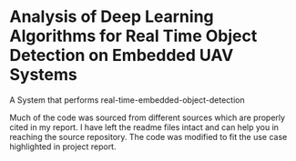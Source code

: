 # Analysis of Deep Learning Algorithms for Real Time Object Detection on Embedded UAV Systems
A System that performs real-time-embedded-object-detection 


Much of the code was sourced from different sources which are properly cited in my report. I have left the readme files intact and can help you in reaching the source repository. The code was modified to fit the use case highlighted in project report.
